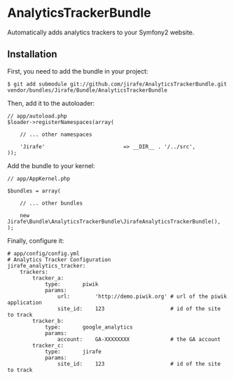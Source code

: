 AnalyticsTrackerBundle
======================

Automatically adds analytics trackers to your Symfony2 website.

Installation
------------

First, you need to add the bundle in your project:

    $ git add submodule git://github.com/jirafe/AnalyticsTrackerBundle.git vendor/bundles/Jirafe/Bundle/AnalyticsTrackerBundle

Then, add it to the autoloader:

    // app/autoload.php
    $loader->registerNamespaces(array(

        // ... other namespaces

        'Jirafe'                         => __DIR__ . '/../src',
    ));

Add the bundle to your kernel:

    // app/AppKernel.php
    
    $bundles = array(
        
        // ... other bundles

        new Jirafe\Bundle\AnalyticsTrackerBundle\JirafeAnalyticsTrackerBundle(),
    );

Finally, configure it:

    # app/config/config.yml
    # Analytics Tracker Configuration
    jirafe_analytics_tracker:
        trackers:
            tracker_a:
                type:       piwik
                params:
                    url:        'http://demo.piwik.org' # url of the piwik application
                    site_id:    123                     # id of the site to track
            tracker_b:
                type:       google_analytics
                params:
                    account:    GA-XXXXXXXX             # the GA account
            tracker_c:
                type:       jirafe
                params:
                    site_id:    123                     # id of the site to track
